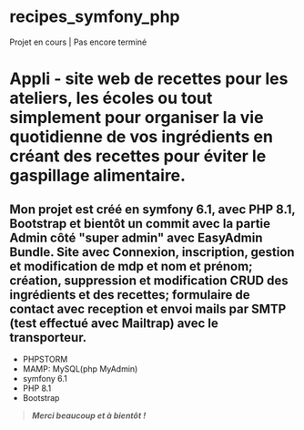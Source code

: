 # recipes_symfony_php
Projet en cours
| Pas encore terminé

# Appli - site web de recettes pour les ateliers, les écoles ou tout simplement pour organiser la vie quotidienne de vos ingrédients en créant des recettes pour éviter le gaspillage alimentaire.
## Mon projet est créé en symfony 6.1, avec PHP 8.1, Bootstrap et bientôt un commit avec la partie Admin côté "super admin" avec EasyAdmin Bundle. Site avec Connexion, inscription, gestion et modification de mdp et nom et prénom; création, suppression et modification CRUD des ingrédients et des recettes; formulaire de contact avec reception et envoi mails par SMTP (test effectué avec Mailtrap) avec le transporteur.

- PHPSTORM
- MAMP: MySQL(php MyAdmin)
- symfony 6.1 
- PHP 8.1
- Bootstrap

>**_Merci beaucoup et à bientôt !_**
